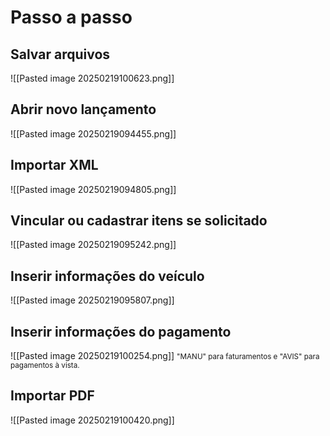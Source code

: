 # Passo a passo

## Salvar arquivos
![[Pasted image 20250219100623.png]]
## Abrir novo lançamento
![[Pasted image 20250219094455.png]]

## Importar XML
![[Pasted image 20250219094805.png]]

## Vincular ou cadastrar itens se solicitado
![[Pasted image 20250219095242.png]]

## Inserir informações do veículo
![[Pasted image 20250219095807.png]]

## Inserir informações do pagamento
![[Pasted image 20250219100254.png]]
<span style="font-size: smaller;">"MANU" para faturamentos e "AVIS" para pagamentos à vista.</span>

## Importar PDF
![[Pasted image 20250219100420.png]]
